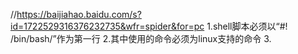 //https://baijiahao.baidu.com/s?id=1722529316376232735&wfr=spider&for=pc
1.shell脚本必须以“#! /bin/bash/”作为第一行
2.其中使用的命令必须为linux支持的命令
3.